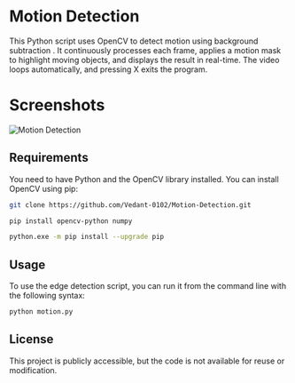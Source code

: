 # Motion Detection 

This Python script uses OpenCV to detect motion using background subtraction . It continuously processes each frame, applies a motion mask to highlight moving objects, and displays the result in real-time. The video loops automatically, and pressing X exits the program.

# Screenshots

![Motion Detection](https://github.com/user-attachments/assets/b80cf036-1d75-496f-a753-b626007bca44)


## Requirements
You need to have Python and the OpenCV library installed. You can install OpenCV using pip:

```bash
git clone https://github.com/Vedant-0102/Motion-Detection.git
```

```bash
pip install opencv-python numpy

python.exe -m pip install --upgrade pip
```
## Usage
To use the edge detection script, you can run it from the command line with the following syntax:

```bash
python motion.py 
```


## License

This project is publicly accessible, but the code is not available for reuse or 
modification.
